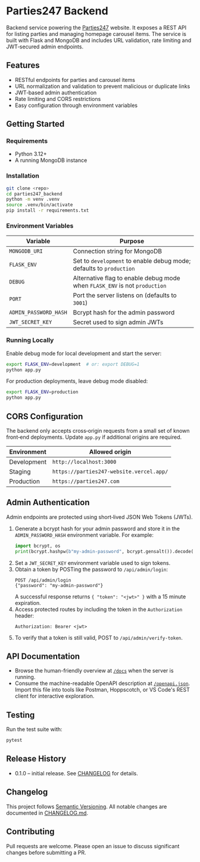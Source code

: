 # Parties247 Backend

Backend service powering the [Parties247](https://parties247.com) website. It exposes a REST API for listing parties and managing homepage carousel items. The service is built with Flask and MongoDB and includes URL validation, rate limiting and JWT‑secured admin endpoints.

## Features
- RESTful endpoints for parties and carousel items
- URL normalization and validation to prevent malicious or duplicate links
- JWT‑based admin authentication
- Rate limiting and CORS restrictions
- Easy configuration through environment variables

## Getting Started

### Requirements
- Python 3.12+
- A running MongoDB instance

### Installation
```bash
git clone <repo>
cd parties247_backend
python -m venv .venv
source .venv/bin/activate
pip install -r requirements.txt
```

### Environment Variables
| Variable | Purpose |
| -------- | ------- |
| `MONGODB_URI` | Connection string for MongoDB |
| `FLASK_ENV` | Set to `development` to enable debug mode; defaults to `production` |
| `DEBUG` | Alternative flag to enable debug mode when `FLASK_ENV` is not `production` |
| `PORT` | Port the server listens on (defaults to `3001`) |
| `ADMIN_PASSWORD_HASH` | Bcrypt hash for the admin password |
| `JWT_SECRET_KEY` | Secret used to sign admin JWTs |

### Running Locally
Enable debug mode for local development and start the server:
```bash
export FLASK_ENV=development  # or: export DEBUG=1
python app.py
```

For production deployments, leave debug mode disabled:
```bash
export FLASK_ENV=production
python app.py
```

## CORS Configuration
The backend only accepts cross‑origin requests from a small set of known front‑end deployments. Update `app.py` if additional origins are required.

| Environment | Allowed origin |
|-------------|------------------------------|
| Development | `http://localhost:3000` |
| Staging | `https://parties247-website.vercel.app/` |
| Production | `https://parties247.com` |

## Admin Authentication
Admin endpoints are protected using short‑lived JSON Web Tokens (JWTs).

1. Generate a bcrypt hash for your admin password and store it in the `ADMIN_PASSWORD_HASH` environment variable. For example:
   ```python
   import bcrypt, os
   print(bcrypt.hashpw(b"my-admin-password", bcrypt.gensalt()).decode())
   ```
2. Set a `JWT_SECRET_KEY` environment variable used to sign tokens.
3. Obtain a token by POSTing the password to `/api/admin/login`:
   ```http
   POST /api/admin/login
   {"password": "my-admin-password"}
   ```
   A successful response returns `{ "token": "<jwt>" }` with a 15 minute expiration.
4. Access protected routes by including the token in the `Authorization` header:
   ```http
   Authorization: Bearer <jwt>
   ```
5. To verify that a token is still valid, POST to `/api/admin/verify-token`.

## API Documentation

- Browse the human-friendly overview at [`/docs`](http://localhost:3001/docs) when the server is running.
- Consume the machine-readable OpenAPI description at [`/openapi.json`](http://localhost:3001/openapi.json). Import this file into tools like Postman, Hoppscotch, or VS Code's REST client for interactive exploration.

## Testing
Run the test suite with:
```bash
pytest
```

## Release History
- 0.1.0 – initial release. See [CHANGELOG](CHANGELOG.md) for details.

## Changelog
This project follows [Semantic Versioning](https://semver.org/). All notable changes are documented in [CHANGELOG.md](CHANGELOG.md).

## Contributing
Pull requests are welcome. Please open an issue to discuss significant changes before submitting a PR.

